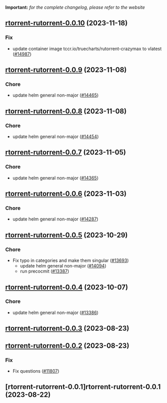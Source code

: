 **Important:**
*for the complete changelog, please refer to the website*




## [rtorrent-rutorrent-0.0.10](https://github.com/truecharts/charts/compare/rtorrent-rutorrent-0.0.9...rtorrent-rutorrent-0.0.10) (2023-11-18)

### Fix

- update container image tccr.io/truecharts/rutorrent-crazymax to vlatest ([#14987](https://github.com/truecharts/charts/issues/14987))
  
  


## [rtorrent-rutorrent-0.0.9](https://github.com/truecharts/charts/compare/rtorrent-rutorrent-0.0.8...rtorrent-rutorrent-0.0.9) (2023-11-08)

### Chore

- update helm general non-major ([#14465](https://github.com/truecharts/charts/issues/14465))
  
  


## [rtorrent-rutorrent-0.0.8](https://github.com/truecharts/charts/compare/rtorrent-rutorrent-0.0.7...rtorrent-rutorrent-0.0.8) (2023-11-08)

### Chore

- update helm general non-major ([#14454](https://github.com/truecharts/charts/issues/14454))
  
  


## [rtorrent-rutorrent-0.0.7](https://github.com/truecharts/charts/compare/rtorrent-rutorrent-0.0.6...rtorrent-rutorrent-0.0.7) (2023-11-05)

### Chore

- update helm general non-major ([#14365](https://github.com/truecharts/charts/issues/14365))
  
  


## [rtorrent-rutorrent-0.0.6](https://github.com/truecharts/charts/compare/rtorrent-rutorrent-0.0.5...rtorrent-rutorrent-0.0.6) (2023-11-03)

### Chore

- update helm general non-major ([#14287](https://github.com/truecharts/charts/issues/14287))
  
  


## [rtorrent-rutorrent-0.0.5](https://github.com/truecharts/charts/compare/rtorrent-rutorrent-0.0.4...rtorrent-rutorrent-0.0.5) (2023-10-29)

### Chore

- Fix typo in categories and make them singular ([#13693](https://github.com/truecharts/charts/issues/13693))
  - update helm general non-major ([#14094](https://github.com/truecharts/charts/issues/14094))
  - run precocmit ([#13387](https://github.com/truecharts/charts/issues/13387))
  
  


## [rtorrent-rutorrent-0.0.4](https://github.com/truecharts/charts/compare/rtorrent-rutorrent-0.0.3...rtorrent-rutorrent-0.0.4) (2023-10-07)

### Chore

- update helm general non-major ([#13386](https://github.com/truecharts/charts/issues/13386))
  
  


## [rtorrent-rutorrent-0.0.3](https://github.com/truecharts/charts/compare/rtorrent-rutorrent-0.0.2...rtorrent-rutorrent-0.0.3) (2023-08-23)




## [rtorrent-rutorrent-0.0.2](https://github.com/truecharts/charts/compare/rtorrent-rutorrent-0.0.1...rtorrent-rutorrent-0.0.2) (2023-08-23)

### Fix

- Fix questions ([#11807](https://github.com/truecharts/charts/issues/11807))
  
  


## [rtorrent-rutorrent-0.0.1]rtorrent-rutorrent-0.0.1 (2023-08-22)

